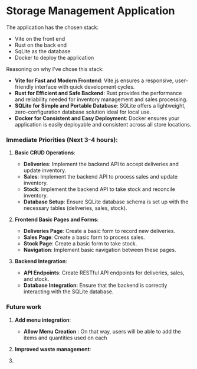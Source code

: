 # Storage Management Application

The application has the chosen stack:

- Vite on the front end
- Rust on the back end
- SqLite as the database
- Docker to deploy the application

Reasoning on why I've chose this stack:

- **Vite for Fast and Modern Frontend**: Vite.js ensures a responsive, user-friendly interface with quick development cycles.
- **Rust for Efficient and Safe Backend**: Rust provides the performance and reliability needed for inventory management and sales processing.
- **SQLite for Simple and Portable Database**: SQLite offers a lightweight, zero-configuration database solution ideal for local use.
- **Docker for Consistent and Easy Deployment**: Docker ensures your application is easily deployable and consistent across all store locations.

### Immediate Priorities (Next 3-4 hours):

1. **Basic CRUD Operations**:

   - **Deliveries**: Implement the backend API to accept deliveries and update inventory.
   - **Sales**: Implement the backend API to process sales and update inventory.
   - **Stock**: Implement the backend API to take stock and reconcile inventory.
   - **Database Setup**: Ensure SQLite database schema is set up with the necessary tables (deliveries, sales, stock).

1. **Frontend Basic Pages and Forms**:

   - **Deliveries Page**: Create a basic form to record new deliveries.
   - **Sales Page**: Create a basic form to process sales.
   - **Stock Page**: Create a basic form to take stock.
   - **Navigation**: Implement basic navigation between these pages.

1. **Backend Integration**:

   - **API Endpoints**: Create RESTful API endpoints for deliveries, sales, and stock.
   - **Database Integration**: Ensure that the backend is correctly interacting with the SQLite database.

### Future work

1. **Add menu integration**:

   - **Allow Menu Creation** : On that way, users will be able to add the items and quantities used on each

2. **Improved waste management**:
3.
